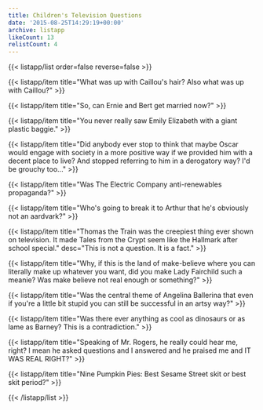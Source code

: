 ```yaml
---
title: Children's Television Questions
date: '2015-08-25T14:29:19+00:00'
archive: listapp
likeCount: 13
relistCount: 4
---
```



{{< listapp/list order=false reverse=false >}}

   {{< listapp/item title="What was up with Caillou's hair? Also what was up with Caillou?" >}}

   {{< listapp/item title="So, can Ernie and Bert get married now?" >}}

   {{< listapp/item title="You never really saw Emily Elizabeth with a giant plastic baggie." >}}

   {{< listapp/item title="Did anybody ever stop to think that maybe Oscar would engage with society in a more positive way if we provided him with a decent place to live? And stopped referring to him in a derogatory way? I'd be grouchy too..." >}}

   {{< listapp/item title="Was The Electric Company anti-renewables propaganda?" >}}

   {{< listapp/item title="Who's going to break it to Arthur that he's obviously not an aardvark?" >}}

   {{< listapp/item title="Thomas the Train was the creepiest thing ever shown on television. It made Tales from the Crypt seem like the Hallmark after school special."
      desc="This is not a question. It is a fact." >}}

   {{< listapp/item title="Why, if this is the land of make-believe where you can literally make up whatever you want, did you make Lady Fairchild such a meanie? Was make believe not real enough or something?" >}}

   {{< listapp/item title="Was the central theme of Angelina Ballerina that even if you're a little bit stupid you can still be successful in an artsy way?" >}}

   {{< listapp/item title="Was there ever anything as cool as dinosaurs or as lame as Barney? This is a contradiction." >}}

   {{< listapp/item title="Speaking of Mr. Rogers, he really could hear me, right? I mean he asked questions and I answered and he praised me and IT WAS REAL RIGHT?" >}}

   {{< listapp/item title="Nine Pumpkin Pies: Best Sesame Street skit or best skit period?" >}}

{{< /listapp/list >}}
